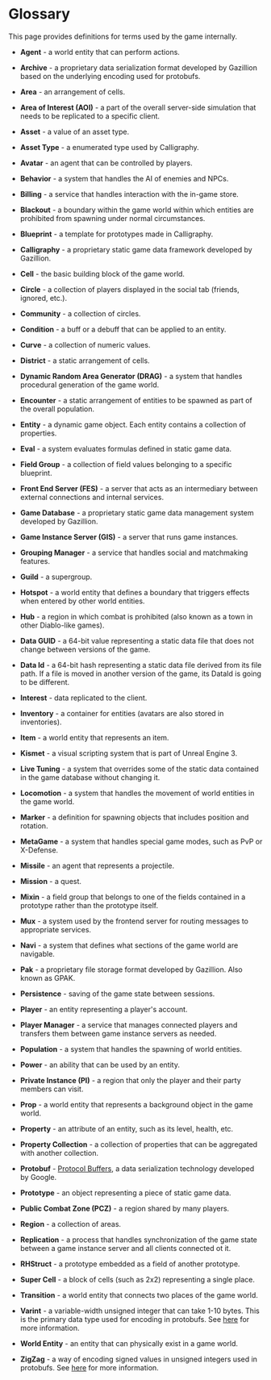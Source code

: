# Glossary

This page provides definitions for terms used by the game internally.

- **Agent** - a world entity that can perform actions.

- **Archive** - a proprietary data serialization format developed by Gazillion based on the underlying encoding used for protobufs.

- **Area** - an arrangement of cells.

- **Area of Interest (AOI)** - a part of the overall server-side simulation that needs to be replicated to a specific client.

- **Asset** - a value of an asset type.

- **Asset Type** - a enumerated type used by Calligraphy.

- **Avatar** - an agent that can be controlled by players.

- **Behavior** - a system that handles the AI of enemies and NPCs.

- **Billing** - a service that handles interaction with the in-game store.

- **Blackout** - a boundary within the game world within which entities are prohibited from spawning under normal circumstances.

- **Blueprint** - a template for prototypes made in Calligraphy.

- **Calligraphy** - a proprietary static game data framework developed by Gazillion.

- **Cell** - the basic building block of the game world.

- **Circle** - a collection of players displayed in the social tab (friends, ignored, etc.).

- **Community** - a collection of circles.

- **Condition** - a buff or a debuff that can be applied to an entity.

- **Curve** - a collection of numeric values.

- **District** - a static arrangement of cells.

- **Dynamic Random Area Generator (DRAG)** - a system that handles procedural generation of the game world.

- **Encounter** - a static arrangement of entities to be spawned as part of the overall population.

- **Entity** - a dynamic game object. Each entity contains a collection of properties.

- **Eval** - a system evaluates formulas defined in static game data.

- **Field Group** - a collection of field values belonging to a specific blueprint.

- **Front End Server (FES)** - a server that acts as an intermediary between external connections and internal services.

- **Game Database** - a proprietary static game data management system developed by Gazillion.

- **Game Instance Server (GIS)** - a server that runs game instances.

- **Grouping Manager** - a service that handles social and matchmaking features.

- **Guild** - a supergroup.

- **Hotspot** - a world entity that defines a boundary that triggers effects when entered by other world entities.

- **Hub** - a region in which combat is prohibited (also known as a town in other Diablo-like games).

- **Data GUID** - a 64-bit value representing a static data file that does not change between versions of the game.

- **Data Id** - a 64-bit hash representing a static data file derived from its file path. If a file is moved in another version of the game, its DataId is going to be different.

- **Interest** - data replicated to the client.

- **Inventory** - a container for entities (avatars are also stored in inventories).

- **Item** - a world entity that represents an item.

- **Kismet** - a visual scripting system that is part of Unreal Engine 3.

- **Live Tuning** - a system that overrides some of the static data contained in the game database without changing it.

- **Locomotion** - a system that handles the movement of world entities in the game world.

- **Marker** - a definition for spawning objects that includes position and rotation.

- **MetaGame** - a system that handles special game modes, such as PvP or X-Defense.

- **Missile** - an agent that represents a projectile.

- **Mission** - a quest.

- **Mixin** - a field group that belongs to one of the fields contained in a prototype rather than the prototype itself.

- **Mux** - a system used by the frontend server for routing messages to appropriate services.

- **Navi** - a system that defines what sections of the game world are navigable.

- **Pak** - a proprietary file storage format developed by Gazillion. Also known as GPAK.

- **Persistence** - saving of the game state between sessions.

- **Player** - an entity representing a player's account.

- **Player Manager** - a service that manages connected players and transfers them between game instance servers as needed.

- **Population** - a system that handles the spawning of world entities.

- **Power** - an ability that can be used by an entity.

- **Private Instance (PI)** - a region that only the player and their party members can visit.

- **Prop** - a world entity that represents a background object in the game world.

- **Property** - an attribute of an entity, such as its level, health, etc.

- **Property Collection** - a collection of properties that can be aggregated with another collection.

- **Protobuf** - [Protocol Buffers](https://protobuf.dev/), a data serialization technology developed by Google.

- **Prototype** - an object representing a piece of static game data.

- **Public Combat Zone (PCZ)** - a region shared by many players.

- **Region** - a collection of areas.

- **Replication** - a process that handles synchronization of the game state between a game instance server and all clients connected ot it.

- **RHStruct** - a prototype embedded as a field of another prototype.

- **Super Cell** - a block of cells (such as 2x2) representing a single place.

- **Transition** - a world entity that connects two places of the game world.

- **Varint** - a variable-width unsigned integer that can take 1-10 bytes. This is the primary data type used for encoding in protobufs. See [here](https://protobuf.dev/programming-guides/encoding/) for more information.

- **World Entity** - an entity that can physically exist in a game world.

- **ZigZag** - a way of encoding signed values in unsigned integers used in protobufs. See [here](https://protobuf.dev/programming-guides/encoding/) for more information.

